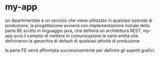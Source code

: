 # my-app
un dipartimentale è un servizio che viene utilizzato in  qualsiasi azienda di produzione, la progettazione
avviene con implementazione iniziale della parte BE scritto in linguaggio java, che definirà
un architettura REST, my-app avrà il compito di mettere in comunicazione le varie entità che definiranno la gerarchia di default di qualsiasi attività di produzione

la parte FE verrà affrontata successivamente per definire gli aspetti grafici.
